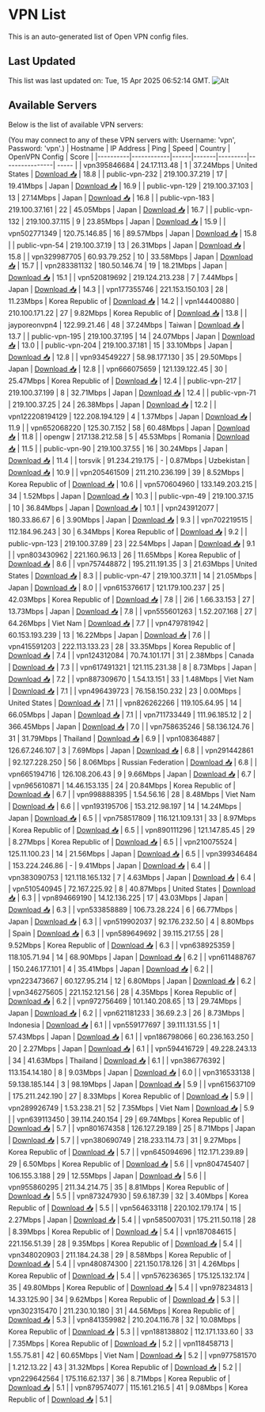 # VPN List

This is an auto-generated list of Open VPN config files.

## Last Updated

This list was last updated on: Tue, 15 Apr 2025 06:52:14 GMT.
![Alt](https://repobeats.axiom.co/api/embed/186b98318ef1479477931607c1ad7d823f12451f.svg "Repobeats analytics image")

## Available Servers

Below is the list of available VPN servers:

(You may connect to any of these VPN servers with: Username: 'vpn', Password: 'vpn'.)
| Hostname | IP Address | Ping | Speed | Country | OpenVPN Config | Score |
|----------|------------|------|-------|---------|----------------| ----- |
| vpn395846684 | 24.17.113.48 | 1 | 37.24Mbps | United States | [Download 📥](./configs/server_0_US.ovpn) | 18.8 |
| public-vpn-232 | 219.100.37.219 | 17 | 19.41Mbps | Japan | [Download 📥](./configs/server_1_JP.ovpn) | 16.9 |
| public-vpn-129 | 219.100.37.103 | 13 | 27.14Mbps | Japan | [Download 📥](./configs/server_2_JP.ovpn) | 16.8 |
| public-vpn-183 | 219.100.37.161 | 22 | 45.05Mbps | Japan | [Download 📥](./configs/server_3_JP.ovpn) | 16.7 |
| public-vpn-132 | 219.100.37.115 | 9 | 23.85Mbps | Japan | [Download 📥](./configs/server_4_JP.ovpn) | 15.9 |
| vpn502771349 | 120.75.146.85 | 16 | 89.57Mbps | Japan | [Download 📥](./configs/server_5_JP.ovpn) | 15.8 |
| public-vpn-54 | 219.100.37.19 | 13 | 26.31Mbps | Japan | [Download 📥](./configs/server_6_JP.ovpn) | 15.8 |
| vpn329987705 | 60.93.79.252 | 10 | 33.58Mbps | Japan | [Download 📥](./configs/server_7_JP.ovpn) | 15.7 |
| vpn283381132 | 180.50.146.74 | 19 | 18.21Mbps | Japan | [Download 📥](./configs/server_8_JP.ovpn) | 15.1 |
| vpn520819692 | 219.124.213.238 | 7 | 7.44Mbps | Japan | [Download 📥](./configs/server_9_JP.ovpn) | 14.3 |
| vpn177355746 | 221.153.150.103 | 28 | 11.23Mbps | Korea Republic of | [Download 📥](./configs/server_10_KR.ovpn) | 14.2 |
| vpn144400880 | 210.100.171.22 | 27 | 9.82Mbps | Korea Republic of | [Download 📥](./configs/server_11_KR.ovpn) | 13.8 |
| jayporeonvpn4 | 122.99.21.46 | 48 | 37.24Mbps | Taiwan | [Download 📥](./configs/server_12_TW.ovpn) | 13.7 |
| public-vpn-195 | 219.100.37.195 | 14 | 24.07Mbps | Japan | [Download 📥](./configs/server_13_JP.ovpn) | 13.0 |
| public-vpn-204 | 219.100.37.181 | 15 | 33.10Mbps | Japan | [Download 📥](./configs/server_14_JP.ovpn) | 12.8 |
| vpn934549227 | 58.98.177.130 | 35 | 29.50Mbps | Japan | [Download 📥](./configs/server_15_JP.ovpn) | 12.8 |
| vpn666075659 | 121.139.122.45 | 30 | 25.47Mbps | Korea Republic of | [Download 📥](./configs/server_16_KR.ovpn) | 12.4 |
| public-vpn-217 | 219.100.37.199 | 8 | 32.71Mbps | Japan | [Download 📥](./configs/server_17_JP.ovpn) | 12.4 |
| public-vpn-71 | 219.100.37.25 | 24 | 26.38Mbps | Japan | [Download 📥](./configs/server_18_JP.ovpn) | 12.2 |
| vpn122208194129 | 122.208.194.129 | 4 | 1.37Mbps | Japan | [Download 📥](./configs/server_19_JP.ovpn) | 11.9 |
| vpn652068220 | 125.30.7.152 | 58 | 60.48Mbps | Japan | [Download 📥](./configs/server_20_JP.ovpn) | 11.8 |
| opengw | 217.138.212.58 | 5 | 45.53Mbps | Romania | [Download 📥](./configs/server_21_RO.ovpn) | 11.5 |
| public-vpn-90 | 219.100.37.55 | 16 | 30.24Mbps | Japan | [Download 📥](./configs/server_22_JP.ovpn) | 11.4 |
| torsvik | 91.234.219.175 | - | 0.87Mbps | Uzbekistan | [Download 📥](./configs/server_23_UZ.ovpn) | 10.9 |
| vpn205461509 | 211.210.236.199 | 39 | 8.52Mbps | Korea Republic of | [Download 📥](./configs/server_24_KR.ovpn) | 10.6 |
| vpn570604960 | 133.149.203.215 | 34 | 1.52Mbps | Japan | [Download 📥](./configs/server_25_JP.ovpn) | 10.3 |
| public-vpn-49 | 219.100.37.15 | 10 | 36.84Mbps | Japan | [Download 📥](./configs/server_26_JP.ovpn) | 10.1 |
| vpn243912077 | 180.33.86.67 | 6 | 3.90Mbps | Japan | [Download 📥](./configs/server_27_JP.ovpn) | 9.3 |
| vpn702219515 | 112.184.96.243 | 30 | 6.34Mbps | Korea Republic of | [Download 📥](./configs/server_28_KR.ovpn) | 9.2 |
| public-vpn-123 | 219.100.37.89 | 23 | 22.54Mbps | Japan | [Download 📥](./configs/server_29_JP.ovpn) | 9.1 |
| vpn803430962 | 221.160.96.13 | 26 | 11.65Mbps | Korea Republic of | [Download 📥](./configs/server_30_KR.ovpn) | 8.6 |
| vpn757448872 | 195.211.191.35 | 3 | 21.63Mbps | United States | [Download 📥](./configs/server_31_US.ovpn) | 8.3 |
| public-vpn-47 | 219.100.37.11 | 14 | 21.05Mbps | Japan | [Download 📥](./configs/server_32_JP.ovpn) | 8.0 |
| vpn615376617 | 121.179.100.237 | 25 | 42.03Mbps | Korea Republic of | [Download 📥](./configs/server_33_KR.ovpn) | 7.8 |
| 2i6 | 1.66.33.153 | 27 | 13.73Mbps | Japan | [Download 📥](./configs/server_34_JP.ovpn) | 7.8 |
| vpn555601263 | 1.52.207.168 | 27 | 64.26Mbps | Viet Nam | [Download 📥](./configs/server_35_VN.ovpn) | 7.7 |
| vpn479781942 | 60.153.193.239 | 13 | 16.22Mbps | Japan | [Download 📥](./configs/server_36_JP.ovpn) | 7.6 |
| vpn415591203 | 222.113.133.23 | 28 | 33.35Mbps | Korea Republic of | [Download 📥](./configs/server_37_KR.ovpn) | 7.4 |
| vpn124312084 | 70.74.101.171 | 31 | 2.38Mbps | Canada | [Download 📥](./configs/server_38_CA.ovpn) | 7.3 |
| vpn617491321 | 121.115.231.38 | 8 | 8.73Mbps | Japan | [Download 📥](./configs/server_39_JP.ovpn) | 7.2 |
| vpn887309670 | 1.54.13.151 | 33 | 1.48Mbps | Viet Nam | [Download 📥](./configs/server_40_VN.ovpn) | 7.1 |
| vpn496439723 | 76.158.150.232 | 23 | 0.00Mbps | United States | [Download 📥](./configs/server_41_US.ovpn) | 7.1 |
| vpn826262266 | 119.105.64.95 | 14 | 66.05Mbps | Japan | [Download 📥](./configs/server_42_JP.ovpn) | 7.1 |
| vpn711733449 | 111.96.185.12 | 2 | 366.45Mbps | Japan | [Download 📥](./configs/server_43_JP.ovpn) | 7.0 |
| vpn758635246 | 58.136.124.76 | 31 | 31.79Mbps | Thailand | [Download 📥](./configs/server_44_TH.ovpn) | 6.9 |
| vpn108364887 | 126.67.246.107 | 3 | 7.69Mbps | Japan | [Download 📥](./configs/server_45_JP.ovpn) | 6.8 |
| vpn291442861 | 92.127.228.250 | 56 | 8.06Mbps | Russian Federation | [Download 📥](./configs/server_46_RU.ovpn) | 6.8 |
| vpn665194716 | 126.108.206.43 | 9 | 9.66Mbps | Japan | [Download 📥](./configs/server_47_JP.ovpn) | 6.7 |
| vpn965610871 | 14.46.153.135 | 24 | 20.84Mbps | Korea Republic of | [Download 📥](./configs/server_48_KR.ovpn) | 6.7 |
| vpn998888395 | 1.54.56.16 | 28 | 8.48Mbps | Viet Nam | [Download 📥](./configs/server_49_VN.ovpn) | 6.6 |
| vpn193195706 | 153.212.98.197 | 14 | 14.24Mbps | Japan | [Download 📥](./configs/server_50_JP.ovpn) | 6.5 |
| vpn758517809 | 116.121.109.131 | 33 | 8.97Mbps | Korea Republic of | [Download 📥](./configs/server_51_KR.ovpn) | 6.5 |
| vpn890111296 | 121.147.85.45 | 29 | 8.27Mbps | Korea Republic of | [Download 📥](./configs/server_52_KR.ovpn) | 6.5 |
| vpn210075524 | 125.11.100.23 | 14 | 21.56Mbps | Japan | [Download 📥](./configs/server_53_JP.ovpn) | 6.5 |
| vpn399346484 | 153.224.246.86 | - | 9.41Mbps | Japan | [Download 📥](./configs/server_54_JP.ovpn) | 6.4 |
| vpn383090753 | 121.118.165.132 | 7 | 4.63Mbps | Japan | [Download 📥](./configs/server_55_JP.ovpn) | 6.4 |
| vpn510540945 | 72.167.225.92 | 8 | 40.87Mbps | United States | [Download 📥](./configs/server_56_US.ovpn) | 6.3 |
| vpn894669190 | 14.12.136.225 | 17 | 43.03Mbps | Japan | [Download 📥](./configs/server_57_JP.ovpn) | 6.3 |
| vpn533858889 | 106.73.28.224 | 6 | 66.77Mbps | Japan | [Download 📥](./configs/server_58_JP.ovpn) | 6.3 |
| vpn519902037 | 92.176.232.50 | 4 | 8.80Mbps | Spain | [Download 📥](./configs/server_59_ES.ovpn) | 6.3 |
| vpn589649692 | 39.115.217.55 | 28 | 9.52Mbps | Korea Republic of | [Download 📥](./configs/server_60_KR.ovpn) | 6.3 |
| vpn638925359 | 118.105.71.94 | 14 | 68.90Mbps | Japan | [Download 📥](./configs/server_61_JP.ovpn) | 6.2 |
| vpn611488767 | 150.246.177.101 | 4 | 35.41Mbps | Japan | [Download 📥](./configs/server_62_JP.ovpn) | 6.2 |
| vpn223473667 | 60.127.95.214 | 12 | 6.80Mbps | Japan | [Download 📥](./configs/server_63_JP.ovpn) | 6.2 |
| vpn346275605 | 221.152.121.56 | 28 | 4.35Mbps | Korea Republic of | [Download 📥](./configs/server_64_KR.ovpn) | 6.2 |
| vpn972756469 | 101.140.208.65 | 13 | 29.74Mbps | Japan | [Download 📥](./configs/server_65_JP.ovpn) | 6.2 |
| vpn621181233 | 36.69.2.3 | 26 | 8.73Mbps | Indonesia | [Download 📥](./configs/server_66_ID.ovpn) | 6.1 |
| vpn559177697 | 39.111.131.55 | 1 | 57.43Mbps | Japan | [Download 📥](./configs/server_67_JP.ovpn) | 6.1 |
| vpn186798066 | 60.236.163.250 | 20 | 2.27Mbps | Japan | [Download 📥](./configs/server_68_JP.ovpn) | 6.1 |
| vpn594416729 | 49.228.243.13 | 34 | 41.63Mbps | Thailand | [Download 📥](./configs/server_69_TH.ovpn) | 6.1 |
| vpn386776392 | 113.154.14.180 | 8 | 9.03Mbps | Japan | [Download 📥](./configs/server_70_JP.ovpn) | 6.0 |
| vpn316533138 | 59.138.185.144 | 3 | 98.19Mbps | Japan | [Download 📥](./configs/server_71_JP.ovpn) | 5.9 |
| vpn615637109 | 175.211.242.190 | 27 | 8.33Mbps | Korea Republic of | [Download 📥](./configs/server_72_KR.ovpn) | 5.9 |
| vpn289926749 | 1.53.238.21 | 52 | 7.35Mbps | Viet Nam | [Download 📥](./configs/server_73_VN.ovpn) | 5.9 |
| vpn639113450 | 39.114.240.154 | 29 | 69.74Mbps | Korea Republic of | [Download 📥](./configs/server_74_KR.ovpn) | 5.7 |
| vpn801674358 | 126.127.29.189 | 25 | 8.71Mbps | Japan | [Download 📥](./configs/server_75_JP.ovpn) | 5.7 |
| vpn380690749 | 218.233.114.73 | 31 | 9.27Mbps | Korea Republic of | [Download 📥](./configs/server_76_KR.ovpn) | 5.7 |
| vpn645094696 | 112.171.239.89 | 29 | 6.50Mbps | Korea Republic of | [Download 📥](./configs/server_77_KR.ovpn) | 5.6 |
| vpn804745407 | 106.155.3.188 | 29 | 12.55Mbps | Japan | [Download 📥](./configs/server_78_JP.ovpn) | 5.6 |
| vpn955860295 | 211.34.214.75 | 35 | 8.81Mbps | Korea Republic of | [Download 📥](./configs/server_79_KR.ovpn) | 5.5 |
| vpn873247930 | 59.6.187.39 | 32 | 3.40Mbps | Korea Republic of | [Download 📥](./configs/server_80_KR.ovpn) | 5.5 |
| vpn564633118 | 220.102.179.174 | 15 | 2.27Mbps | Japan | [Download 📥](./configs/server_81_JP.ovpn) | 5.4 |
| vpn585007031 | 175.211.50.118 | 28 | 8.39Mbps | Korea Republic of | [Download 📥](./configs/server_82_KR.ovpn) | 5.4 |
| vpn187084615 | 221.156.51.39 | 28 | 9.35Mbps | Korea Republic of | [Download 📥](./configs/server_83_KR.ovpn) | 5.4 |
| vpn348020903 | 211.184.24.38 | 29 | 8.58Mbps | Korea Republic of | [Download 📥](./configs/server_84_KR.ovpn) | 5.4 |
| vpn480874300 | 221.150.178.126 | 31 | 4.26Mbps | Korea Republic of | [Download 📥](./configs/server_85_KR.ovpn) | 5.4 |
| vpn576236365 | 175.125.132.174 | 35 | 49.80Mbps | Korea Republic of | [Download 📥](./configs/server_86_KR.ovpn) | 5.4 |
| vpn978234813 | 14.33.125.90 | 34 | 9.62Mbps | Korea Republic of | [Download 📥](./configs/server_87_KR.ovpn) | 5.3 |
| vpn302315470 | 211.230.10.180 | 31 | 44.56Mbps | Korea Republic of | [Download 📥](./configs/server_88_KR.ovpn) | 5.3 |
| vpn841359982 | 210.204.116.78 | 32 | 10.08Mbps | Korea Republic of | [Download 📥](./configs/server_89_KR.ovpn) | 5.3 |
| vpn188138802 | 112.171.133.60 | 33 | 7.35Mbps | Korea Republic of | [Download 📥](./configs/server_90_KR.ovpn) | 5.2 |
| vpn118458713 | 1.55.75.81 | 42 | 60.65Mbps | Viet Nam | [Download 📥](./configs/server_91_VN.ovpn) | 5.2 |
| vpn977581570 | 1.212.13.22 | 43 | 31.32Mbps | Korea Republic of | [Download 📥](./configs/server_92_KR.ovpn) | 5.2 |
| vpn229642564 | 175.116.62.137 | 36 | 8.71Mbps | Korea Republic of | [Download 📥](./configs/server_93_KR.ovpn) | 5.1 |
| vpn879574077 | 115.161.216.5 | 41 | 9.08Mbps | Korea Republic of | [Download 📥](./configs/server_94_KR.ovpn) | 5.1 |

